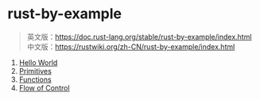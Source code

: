 # rust-by-example
> 英文版：https://doc.rust-lang.org/stable/rust-by-example/index.html<br>
> 中文版：https://rustwiki.org/zh-CN/rust-by-example/index.html

1. [Hello World](./src/bin/hello.rs)
2. [Primitives](./src/bin/primitives.rs)
3. [Functions](./src/bin/functions.rs)
4. [Flow of Control](./src/bin/flow_of_control.rs)